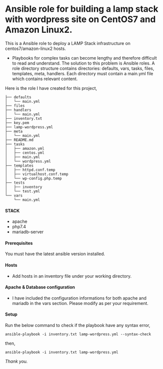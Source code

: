 <h1 class="code-line" data-line-start=0 data-line-end=1 ><a id="Ansible_role_for_building_a_lamp_stack_with_wordpress_site_on_CentOS7_and_Amazon_Linux2_0"></a>Ansible role for building a lamp stack with wordpress site on CentOS7 and Amazon Linux2.</h1>
<p class="has-line-data" data-line-start="2" data-line-end="3">This is a Ansible role to deploy a LAMP Stack infrastructure on centos7/amazon-linux2 hosts.</p>
<ul>
<li class="has-line-data" data-line-start="4" data-line-end="6">Playbooks for complex tasks can become lengthy and therefore difficult to read and understand. The solution to this problem is Ansible roles. A role directory structure contains directories: defaults, vars, tasks, files, templates, meta, handlers. Each directory must contain a main.yml file which contains relevant content.</li>
</ul>
<p class="has-line-data" data-line-start="6" data-line-end="7">Here is the role I have created for this project,</p>
<pre><code class="has-line-data" data-line-start="8" data-line-end="34" class="language-sh">├── defaults
│   └── main.yml
├── files
├── handlers
│   └── main.yml
├── inventory.txt
├── key.pem
├── lamp-wordpress.yml
├── meta
│   └── main.yml
├── README.md
├── tasks
│   ├── amazon.yml
│   ├── centos.yml
│   ├── main.yml
│   └── wordpress.yml
├── templates
│   ├── httpd.conf.temp
│   ├── virtualhost.conf.temp
│   └── wp-config.php.temp
├── tests
│   ├── inventory
│   └── test.yml
└── vars
    └── main.yml
</code></pre>
<h4 class="code-line" data-line-start=35 data-line-end=36 ><a id="STACK_35"></a>STACK</h4>
<ul>
<li class="has-line-data" data-line-start="36" data-line-end="37">apache</li>
<li class="has-line-data" data-line-start="37" data-line-end="38">php7.4</li>
<li class="has-line-data" data-line-start="38" data-line-end="39">mariadb-server</li>
</ul>
<h4 class="code-line" data-line-start=39 data-line-end=40 ><a id="Prerequisites_39"></a>Prerequisites</h4>
<p class="has-line-data" data-line-start="40" data-line-end="41">You must have the latest ansible version installed.</p>
<h4 class="code-line" data-line-start=41 data-line-end=42 ><a id="Hosts_41"></a>Hosts</h4>
<ul>
<li class="has-line-data" data-line-start="42" data-line-end="43">Add hosts in an inventory file under your working directory.</li>
</ul>
<h4 class="code-line" data-line-start=43 data-line-end=44 ><a id="Apache__Database_configuration_43"></a>Apache &amp; Database configuration</h4>
<ul>
<li class="has-line-data" data-line-start="44" data-line-end="45">I have included the configuration informations for both apache and mariadb in the vars section. Please modify as per your requirement.</li>
</ul>
<h4 class="code-line" data-line-start=45 data-line-end=46 ><a id="Setup_45"></a>Setup</h4>
<p class="has-line-data" data-line-start="46" data-line-end="47">Run the below command to check if the playbook have any syntax error,</p>
<pre><code class="has-line-data" data-line-start="49" data-line-end="51" class="language-sh">ansible-playbook -i inventory.txt lamp-wordpress.yml --syntax-check
</code></pre>
<p class="has-line-data" data-line-start="51" data-line-end="52">then,</p>
<pre><code class="has-line-data" data-line-start="53" data-line-end="55" class="language-sh">ansible-playbook -i inventory.txt lamp-wordpress.yml
</code></pre>
<p class="has-line-data" data-line-start="56" data-line-end="57"><em>Thank you.</em></p>
